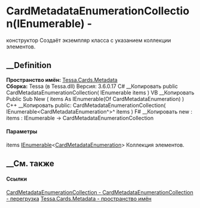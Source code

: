 # CardMetadataEnumerationCollection(IEnumerable<CardMetadataEnumeration>) -
конструктор
Создаёт экземпляр класса с указанием коллекции элементов.
##  __Definition
 **Пространство имён:** [Tessa.Cards.Metadata](N_Tessa_Cards_Metadata.htm)  
 **Сборка:** Tessa (в Tessa.dll) Версия: 3.6.0.17
C# __Копировать
     public CardMetadataEnumerationCollection(
    	IEnumerable<CardMetadataEnumeration> items
    )
VB __Копировать
     Public Sub New ( 
    	items As IEnumerable(Of CardMetadataEnumeration)
    )
C++ __Копировать
     public:
    CardMetadataEnumerationCollection(
    	IEnumerable<CardMetadataEnumeration^>^ items
    )
F# __Копировать
     new : 
            items : IEnumerable<CardMetadataEnumeration> -> CardMetadataEnumerationCollection
#### Параметры
items
[IEnumerable](https://learn.microsoft.com/dotnet/api/system.collections.generic.ienumerable-1)<[CardMetadataEnumeration](T_Tessa_Cards_Metadata_CardMetadataEnumeration.htm)>
    Коллекция элементов.
##  __См. также
#### Ссылки
[CardMetadataEnumerationCollection -
](T_Tessa_Cards_Metadata_CardMetadataEnumerationCollection.htm)
[CardMetadataEnumerationCollection -
перегрузка](Overload_Tessa_Cards_Metadata_CardMetadataEnumerationCollection__ctor.htm)
[Tessa.Cards.Metadata - пространство имён](N_Tessa_Cards_Metadata.htm)
